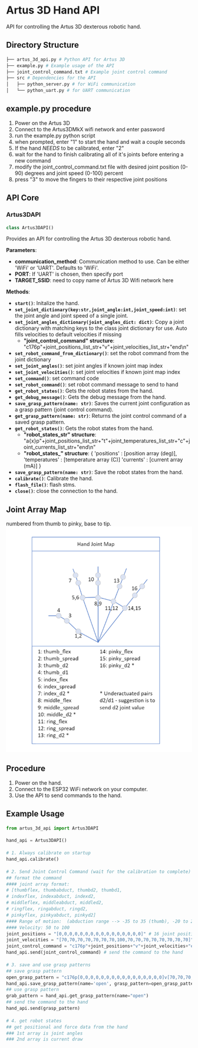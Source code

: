 # Artus 3D Hand API

API for controlling the Artus 3D dexterous robotic hand.


## Directory Structure
```bash
├── artus_3d_api.py # Python API for Artus 3D
├── example.py # Example usage of the API
├── joint_control_command.txt # Example joint control command
├── src # Dependencies for the API
│   ├── python_server.py # for WiFi communication
│   └── python_uart.py # for UART communication
```

## example.py procedure
1. Power on the Artus 3D
2. Connect to the Artus3DMkX wifi network and enter password
3. run the example.py python script
4. when prompted, enter "1" to start the hand and wait a couple seconds
5. If the hand _NEEDS_ to be calibrated, enter "2"
6. wait for the hand to finish calibrating all of it's joints before entering a new command
7. modify the joint_control_command.txt file with desired joint position (0-90) degrees and joint speed (0-100) percent
8. press "3" to move the fingers to their respective joint positions

## API Core

### Artus3DAPI


```python
class Artus3DAPI()
```
Provides an API for controlling the Artus 3D dexterous robotic hand.

**Parameters**:
- **communication_method**: Communication method to use. Can be either 'WiFi' or 'UART'. Defaults to 'WiFi'.
- **PORT**: If 'UART' is chosen, then specify port
- **TARGET_SSID**: need to copy name of Artus 3D Wifi network here

**Methods**:
- **`start()`**: Initalize the hand.
- **`set_joint_dictionary(key:str,joint_angle:int,joint_speed:int)`**: set the joint angle and joint speed of a single joint.
- **`set_joint_angles_dictionary(joint_angles_dict: dict)`**: Copy a joint dictionary with matching keys to the class joint dictionary for use. Auto fills velocities to default velocities if missing
    - **"joint_control_command" structure**: "c176p"+joint_positions_list_str+"v"+joint_velocities_list_str+"end\n"
- **`set_robot_command_from_dictionary()`**: set the robot command from the joint dictionary
- **`set_joint_angles()`**: set joint angles if known joint map index
- **`set_joint_velocities()`**: set joint velocities if known joint map index
- **`set_command()`**: set command code
- **`set_robot_command()`**: set robot command message to send to hand
- **`get_robot_states()`**: Gets the robot states from the hand.
- **`get_debug_message()`**: Gets the debug message from the hand.
- **`save_grasp_pattern(name: str)`**: Saves the current joint configuration as a grasp pattern (joint control command).
- **`get_grasp_pattern(name: str)`**: Returns the joint control command of a saved grasp pattern.
- **`get_robot_states()`**: Gets the robot states from the hand. 
    - **"robot_states_str" structure**: "a{x}p"+joint_positions_list_str+"t"+joint_temperatures_list_str+"c"+joint_currents_list_str+"end\n"
    - **"robot_states_" structure**: {
        'positions' : [position array (deg)],
        'temperatures' : [temperature array (C)]
        'currents' : [current array (mA)]
    }
- **`save_grasp_pattern(name: str)`**: Save the robot states from the hand.
- **`calibrate()`**: Calibrate the hand.
- **`flash_file()`**: flash stms.
- **`close()`**: close the connection to the hand.


## Joint Array Map
numbered from thumb to pinky, base to tip.
![hand joint array image](/public/Hand_Joint_Map.png)

## Procedure
1. Power on the hand.
2. Connect to the ESP32 WiFi network on your computer.
3. Use the API to send commands to the hand.

## Example Usage
```python
from artus_3d_api import Artus3DAPI

hand_api = Artus3DAPI()

# 1. Always calibrate on startup
hand_api.calibrate()

# 2. Send Joint Control Command (wait for the calibration to complete)
## format the command
#### joint array format:
# [thumbflex, thumbabduct, thumbd2, thumbd1, 
# indexflex, indexabduct, indexd2, 
# middleflex, middleabduct, middled2, 
# ringflex, ringabduct, ringd2, 
# pinkyflex, pinkyabduct, pinkyd2]
#### Range of motion:  (abduction range --> -35 to 35 (thumb), -20 to 20 (other fingers) || all other angles --> 0 to 90)
#### Velocity: 50 to 100
joint_positions = "[0,0,0,0,0,0,0,0,0,0,0,0,0,0,0,0]" # 16 joint positions (in degrees)
joint_velocities = "[70,70,70,70,70,70,70,100,70,70,70,70,70,70,70,70]" # 16 joint velocities
joint_control_command = "c176p"+joint_positions+"v"+joint_velocities+"end\n"
hand_api.send(joint_control_command) # send the command to the hand

# 3. save and use grasp patterns
## save grasp pattern
open_grasp_pattern = "c176p[0,0,0,0,0,0,0,0,0,0,0,0,0,0,0,0]v[70,70,70,70,70,70,70,100,70,70,70,70,70,70,70,70]end\n"
hand_api.save_grasp_pattern(name='open', grasp_pattern=open_grasp_pattern)
## use grasp pattern
grab_pattern = hand_api.get_grasp_pattern(name="open")
## send the command to the hand
hand_api.send(grasp_pattern)

# 4. get robot states
## get positional and force data from the hand
### 1st array is joint angles 
### 2nd array is current draw

```




